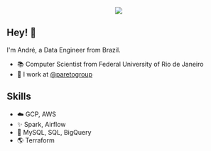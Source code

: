 <p align="center">
  <img src="https://i.imgur.com/O9Qvn5Q.jpg" />
</p>

## Hey! 👋
I'm André, a Data Engineer from Brazil.

- 📚 Computer Scientist from Federal University of Rio de Janeiro
- 👥 I work at [@paretogroup](https://github.com/paretogroup)

## Skills
- ☁️ GCP, AWS
- ✨ Spark, Airflow
- 🎲 MySQL, SQL, BigQuery
- 🌎 Terraform
